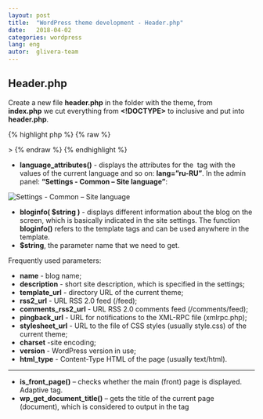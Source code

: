 ```yaml
---
layout: post
title:  "WordPress theme development - Header.php"
date:   2018-04-02
categories: wordpress
lang: eng
autor:  glivera-team
---
```


## Header.php

Create a new file **header.php** in the folder with the theme, from **index.php** we cut  everything from **<!DOCTYPE>** to **<body>** inclusive and put into **header.php**. 

{% highlight php %}
{% raw %}
<!DOCTYPE html>
<html <?php language_attributes(); ?>>
<head>
  <meta charset="<?php bloginfo('charset'); ?>"/>
  <meta name="viewport" content="width=device-width"/>
  <meta name="description" content="<?php bloginfo('description')?>"/>
  <title>
    <?php bloginfo('name'); ?>
    <?php is_front_page() ? bloginfo('description') : wp_get_document_title(); ?>
  </title>
  <?php wp_head(); ?>
</head>
<body>
{% endraw %}
{% endhighlight %}

- **language_attributes()** - displays the attributes for the **<html>** tag with the values of the current language and so on: **lang=”ru-RU”**. In the admin panel: **“Settings - Common – Site language”**:

![Settings - Common – Site language](../../../../i/wp-dev-1.jpg)

- **bloginfo( $string )** - displays different information about the blog on the screen, which is basically indicated in the site settings. The function **bloginfo()** refers to the template tags and can be used anywhere in the template. 
- **$string**, the parameter name that we need to get.

Frequently used parameters:
- **name** - blog name;
- **description** - short site description, which is specified in the settings;
- **template_url** - directory URL of the current theme;
- **rss2_url** - URL RSS 2.0 feed (/feed);
- **comments_rss2_url** - URL RSS 2.0 comments feed (/comments/feed);
- **pingback_url** - URL for notifications to the XML-RPC file (xmlrpc.php);
- **stylesheet_url** - URL to the file of CSS styles (usually style.css) of the current theme;
- **charset** -site encoding;
- **version** - WordPress version in use;
- **html_type** - Content-Type HTML of the page (usually text/html).

---

- **is_front_page()** – checks whether the main (front) page is displayed. Adaptive tag.
- **wp_get_document_title()** – gets the title of the current page (document), which is considered to output in the tag **<title>**.
- wp_head() – starts the hook event wp_head. It is fetched in the header in the file: header.php

**wp_head()** – it is the template tag that we need to write before **</head>**, in the theme files: **header.php** or **index.php** (if **header.php** isn’t used).